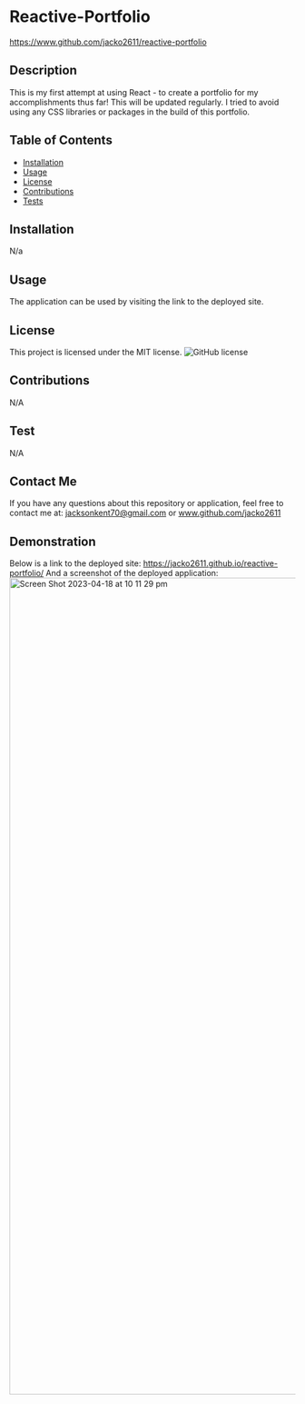 # Reactive-Portfolio
https://www.github.com/jacko2611/reactive-portfolio
## Description
This is my first attempt at using React - to create a portfolio for my accomplishments thus far! This will be updated regularly. I tried to avoid using any CSS libraries or packages in the build of this portfolio. 
## Table of Contents
* [Installation](#installation)
* [Usage](#usage)
* [License](#license)
* [Contributions](#contribution)
* [Tests](#testing)
## Installation
N/a
## Usage
The application can be used by visiting the link to the deployed site.
## License
This project is licensed under the MIT license.
![GitHub license](https://img.shields.io/badge/license-MIT-blue.svg)
## Contributions
N/A
## Test
N/A
## Contact Me
If you have any questions about this repository or application, feel free to contact me at:
jacksonkent70@gmail.com or www.github.com/jacko2611
## Demonstration
Below is a link to the deployed site:
https://jacko2611.github.io/reactive-portfolio/
And a screenshot of the deployed application:
<img width="1438" alt="Screen Shot 2023-04-18 at 10 11 29 pm" src="https://user-images.githubusercontent.com/117012325/232773570-3544541d-68eb-4295-9b73-81d5e3b887fd.png">

